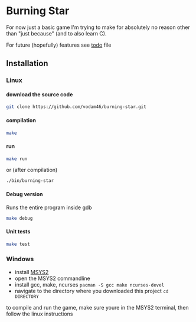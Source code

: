 # Burning Star

For now just a basic game I'm trying to make for absolutely no reason other
than "just because" (and to also learn C).

For future (hopefully) features see [todo](todo) file

## Installation
### Linux
#### download the source code
```sh
git clone https://github.com/vodam46/burning-star.git
```
#### compilation
```sh
make
```
#### run
```sh
make run
```
or (after compilation)
```sh
./bin/burning-star
```
#### Debug version
Runs the entire program inside gdb
```sh
make debug
```
#### Unit tests
```sh
make test
```

### Windows
- install [MSYS2](https://www.msys2.org/)
- open the MSYS2 commandline
- install gcc, make, ncurses
    `pacman -S gcc make ncurses-devel`
- navigate to the directory where you downloaded this project
    `cd DIRECTORY`

to compile and run the game, make sure youre in the MSYS2 terminal, then follow
the linux instructions
